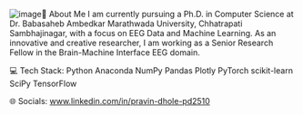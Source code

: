 ![image](https://github.com/pravindhole/-About-Me/assets/42873640/99bdb87b-a140-4253-b460-fc397ee6ce47)💫 About Me
I am currently pursuing a Ph.D. in Computer Science at Dr. Babasaheb Ambedkar Marathwada University, Chhatrapati Sambhajinagar,
with a focus on EEG Data and Machine Learning. As an innovative and creative researcher, 
I am working as a Senior Research Fellow in the Brain-Machine Interface EEG domain.


💻 Tech Stack:
  Python Anaconda  NumPy Pandas Plotly PyTorch scikit-learn SciPy TensorFlow 
  
🌐 Socials:
 www.linkedin.com/in/pravin-dhole-pd2510  
